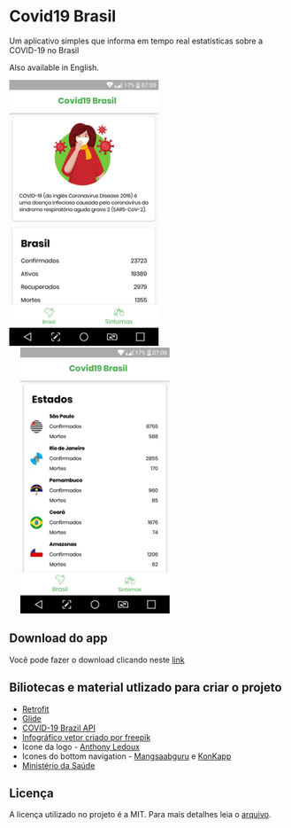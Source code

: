 # Covid19 Brasil

Um aplicativo simples que informa em tempo real estatísticas sobre a COVID-19 no Brasil

Also available in English.

<img src="./screenshots/screenshot_1.png" alt="Captura de tela 1" 
width="270"> <img src="./screenshots/screenshot_2.png" 
alt="Captura de tela 2" width="270" hspace="20">

## Download do app
Você pode fazer o download clicando neste [link](https://github.com/Vitor238/covid19brasil/raw/master/covid19-brasil.apk)

## Biliotecas e material utlizado para criar o projeto

* [Retrofit](https://github.com/square/retrofit)
* [Glide](https://github.com/bumptech/glide)
* [COVID-19 Brazil API](https://github.com/devarthurribeiro/covid19-brazil-api)
* [Infográfico vetor criado por freepik](https://br.freepik.com/fotos-vetores-gratis/infografico")
* Icone da logo - [Anthony Ledoux](https://www.iconfinder.com/Vntole)
* Icones do bottom navigation - [Mangsaabguru](https://www.iconfinder.com/mangsaab) e [KonKapp](https://www.iconfinder.com/konkapp)
* [Ministério da Saúde](https://coronavirus.saude.gov.br/)


## Licença

A licença utilizado no projeto é a MIT. Para mais detalhes leia o [arquivo](./LICENSE).
